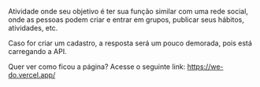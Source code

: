 Atividade onde seu objetivo é ter sua função similar com uma rede social, onde as pessoas podem criar e entrar em grupos, publicar seus hábitos, atividades, etc.

Caso for criar um cadastro, a resposta será um pouco demorada, pois está carregando a API.

Quer ver como ficou a página? Acesse o seguinte link: https://we-do.vercel.app/
